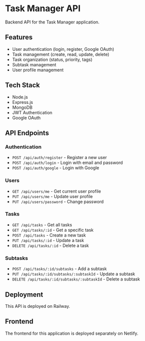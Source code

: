 # Task Manager API

Backend API for the Task Manager application.

## Features

- User authentication (login, register, Google OAuth)
- Task management (create, read, update, delete)
- Task organization (status, priority, tags)
- Subtask management
- User profile management

## Tech Stack

- Node.js
- Express.js
- MongoDB
- JWT Authentication
- Google OAuth

## API Endpoints

### Authentication
- `POST /api/auth/register` - Register a new user
- `POST /api/auth/login` - Login with email and password
- `POST /api/auth/google` - Login with Google

### Users
- `GET /api/users/me` - Get current user profile
- `PUT /api/users/me` - Update user profile
- `PUT /api/users/password` - Change password

### Tasks
- `GET /api/tasks` - Get all tasks
- `GET /api/tasks/:id` - Get a specific task
- `POST /api/tasks` - Create a new task
- `PUT /api/tasks/:id` - Update a task
- `DELETE /api/tasks/:id` - Delete a task

### Subtasks
- `POST /api/tasks/:id/subtasks` - Add a subtask
- `PUT /api/tasks/:id/subtasks/:subtaskId` - Update a subtask
- `DELETE /api/tasks/:id/subtasks/:subtaskId` - Delete a subtask

## Deployment

This API is deployed on Railway.

## Frontend

The frontend for this application is deployed separately on Netlify.
